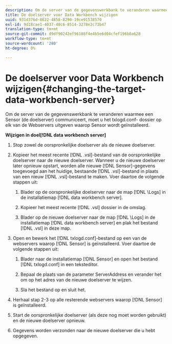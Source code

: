 ```yaml
---
description: Om de server van de gegevenswerkbank te veranderen waarmee een Sensor (de doelserver) communiceert, moet u het txlogd.conf- dossier op elk van de Webservers uitgeven waarop Sensor wordt geïnstalleerd.
title: De doelserver voor Data Workbench wijzigen
uuid: 931d376d-8622-4858-8290-19ce91538570
exl-id: 9d18cae1-4037-48c6-8514-3278e2c73b47
translation-type: tm+mt
source-git-commit: d9df90242ef96188f4e4b5e6d04cfef196b0a628
workflow-type: tm+mt
source-wordcount: '280'
ht-degree: 0%

---
```


# De doelserver voor Data Workbench wijzigen{#changing-the-target-data-workbench-server}

Om de server van de gegevenswerkbank te veranderen waarmee een Sensor (de doelserver) communiceert, moet u het txlogd.conf- dossier op elk van de Webservers uitgeven waarop Sensor wordt geïnstalleerd.

**Wijzigen in doel[!DNL data workbench server]**

1. Stop zowel de oorspronkelijke doelserver als de nieuwe doelserver.
1. Kopieer het meest recente [!DNL .vsl]-bestand van de oorspronkelijke doelserver naar de nieuwe doelserver. Wanneer u de nieuwe doelserver later opnieuw opstart, worden alle nieuwe [!DNL Sensor]-gegevens toegevoegd aan het huidige, bestaande [!DNL .vsl]-bestand in plaats van een nieuw [!DNL .vsl]-bestand te maken. Voer daartoe de volgende stappen uit:

   1. Blader op de oorspronkelijke doelserver naar de map [!DNL \Logs] in de installatiemap [!DNL data workbench server].

   1. Kopieer het meest recente [!DNL .vsl] dossier in de omslag.
   1. Blader op de nieuwe doelserver naar de map [!DNL \Logs] in de installatiemap [!DNL data workbench server] en plak het bestand [!DNL .vsl] in deze map.

1. Open en bewerk het [!DNL txlogd.conf]-bestand op een van de webservers waarop [!DNL Sensor] is geïnstalleerd. Voer daartoe de volgende stappen uit:

   1. Blader naar de installatiemap [!DNL Sensor] en open het bestand [!DNL txlogd.conf] in een teksteditor.

   1. Bepaal de plaats van de parameter ServerAddress en verander het om op het adres van de nieuwe doelserver te wijzen.
   1. Sla het bestand op en sluit het.

1. Herhaal stap 2-3 op alle resterende webservers waarop [!DNL Sensor] is geïnstalleerd.
1. Start de oorspronkelijke doelserver (als deze nog moet worden gebruikt) en de nieuwe doelserver opnieuw.
1. Gegevens worden verzonden naar de nieuwe doelserver die u hebt opgegeven.
